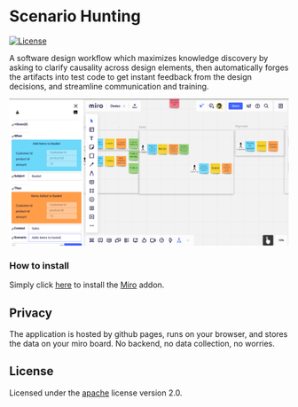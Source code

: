 # Scenario Hunting
[![License](https://img.shields.io/badge/License-Apache%202.0-blue.svg)](https://opensource.org/licenses/Apache-2.0)

A software design workflow which maximizes knowledge discovery by asking to clarify causality across design elements, then automatically forges the artifacts into test code to get instant feedback from the design decisions, and streamline communication and training.


![Demo](Demo.png "Demo image")

### How to install
Simply click [here](https://miro.com/oauth/authorize/?response_type=code&client_id=3074457356753256770&redirect_uri=%2Fconfirm-app-install%2F) to install the [Miro](https://miro.com) addon. 

## Privacy

The application is hosted by github pages, runs on your browser, and stores the data on your miro board. 
No backend, no data collection, no worries. 


## License






Licensed under the [apache](LICENSE) license version 2.0. 
